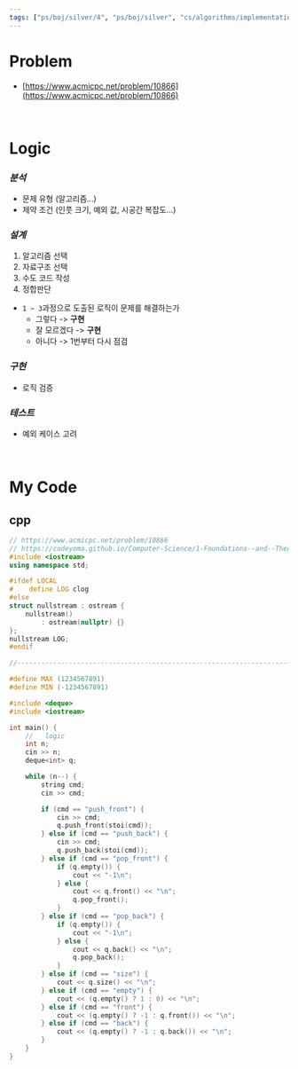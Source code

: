 ```yaml
---
tags: ["ps/boj/silver/4", "ps/boj/silver", "cs/algorithms/implementation/ps","cs/algorithms/data-structures/ps","cs/algorithms/deque/ps"]
---
```


# Problem
- [https://www.acmicpc.net/problem/10866](https://www.acmicpc.net/problem/10866)

<br/>

# Logic

### *분석*
- 문제 유형 (알고리즘...)
- 제약 조건 (인풋 크기, 예외 값, 시공간 복잡도...)

### *설계*
1. 알고리즘 선택
2. 자료구조 선택
3. 수도 코드 작성
4. 정합판단
  - `1 ~ 3`과정으로 도출된 로직이 문제를 해결하는가
    - 그렇다 -> **구현**
    - 잘 모르겠다 -> **구현**
    - 아니다 -> 1번부터 다시 점검

### *구현*
- 로직 검증

### *테스트*
- 예외 케이스 고려

<br/>

# My Code
## cpp
```cpp title="boj/10866.cpp"
// https://www.acmicpc.net/problem/10866
// https://codeyoma.github.io/Computer-Science/1-Foundations--and--Theory/Algorithms/ps/boj/10866/10866
#include <iostream>
using namespace std;

#ifdef LOCAL
#    define LOG clog
#else
struct nullstream : ostream {
    nullstream()
        : ostream(nullptr) {}
};
nullstream LOG;
#endif

//--------------------------------------------------------------------------------------------------

#define MAX (1234567891)
#define MIN (-1234567891)

#include <deque>
#include <iostream>

int main() {
    //   logic
    int n;
    cin >> n;
    deque<int> q;

    while (n--) {
        string cmd;
        cin >> cmd;

        if (cmd == "push_front") {
            cin >> cmd;
            q.push_front(stoi(cmd));
        } else if (cmd == "push_back") {
            cin >> cmd;
            q.push_back(stoi(cmd));
        } else if (cmd == "pop_front") {
            if (q.empty()) {
                cout << "-1\n";
            } else {
                cout << q.front() << "\n";
                q.pop_front();
            }
        } else if (cmd == "pop_back") {
            if (q.empty()) {
                cout << "-1\n";
            } else {
                cout << q.back() << "\n";
                q.pop_back();
            }
        } else if (cmd == "size") {
            cout << q.size() << "\n";
        } else if (cmd == "empty") {
            cout << (q.empty() ? 1 : 0) << "\n";
        } else if (cmd == "front") {
            cout << (q.empty() ? -1 : q.front()) << "\n";
        } else if (cmd == "back") {
            cout << (q.empty() ? -1 : q.back()) << "\n";
        }
    }
}

```
